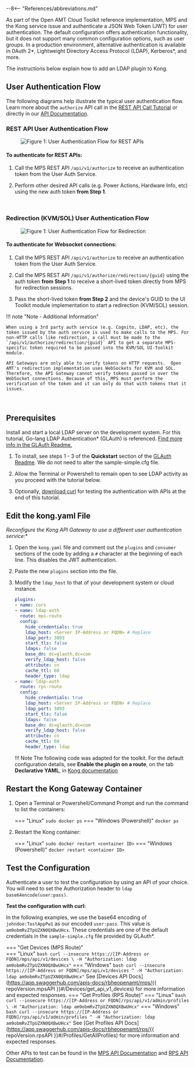 --8<-- "References/abbreviations.md"


As part of the Open AMT Cloud Toolkit reference implementation, MPS and the Kong service issue and authenticate a JSON Web Token (JWT) for user authentication. The default configuration offers authentication functionality, but it does not support many common configuration options, such as user groups. In a production environment, alternative authentication is available in 0Auth 2*, Lightweight Directory Access Protocol (LDAP), Kerberos*, and more.

The instructions below explain how to add an LDAP plugin to Kong.

## User Authentication Flow

The following diagrams help illustrate the typical user authentication flow. Learn more about the `authorize` API call in the [REST API Call Tutorial](./apiTutorial.md) or directly in our [API Documentation](../APIs/indexMPS.md).

### REST API User Authentication Flow

<figure class="figure-image">
<img src="..\..\assets\images\UserAuth_API_Diagram.png" alt="Figure 1: User Authentication Flow for REST APIs">
</figure>

#### To authenticate for REST APIs:

1. Call the MPS REST API `/api/v1/authorize` to receive an authentication token from the User Auth Service.

2. Perform other desired API calls (e.g. Power Actions, Hardware Info, etc) using the new auth token **from Step 1**.

<br>

### Redirection (KVM/SOL) User Authentication Flow

<figure class="figure-image">
<img src="..\..\assets\images\UserAuth_Redir_Diagram.png" alt="Figure 1: User Authentication Flow for Redirection">
</figure>

#### To authenticate for Websocket connections:

1. Call the MPS REST API `/api/v1/authorize` to receive an authentication token from the User Auth Service.

2. Call the MPS REST API `/api/v1/authorize/redirection/{guid}` using the auth token **from Step 1** to receive a short-lived token directly from MPS for redirection sessions.

3. Pass the short-lived token **from Step 2** and the device's GUID to the UI Toolkit module implementation to start a redirection (KVM/SOL) session.

!!! note "Note - Additional Information"

    When using a 3rd party auth service (e.g. Cognito, LDAP, etc), the token issued by the auth service is used to make calls to the MPS. For non-HTTP calls like redirection, a call must be made to the `/api/v1/authorize/redirection/{guid}` API to get a separate MPS-specific token required to be passed into the KVM/SOL UI-Toolkit module.

    API Gateways are only able to verify tokens on HTTP requests.  Open AMT's redirection implementation uses WebSockets for KVM and SOL. Therefore, the API Gateway cannot verify tokens passed in over the WebSocket connections. Because of this, MPS must perform the verification of the token and it can only do that with tokens that it issues.

<br>

## Prerequisites

Install and start a local LDAP server on the development system. For this tutorial, Go-lang LDAP Authentication* (GLAuth) is referenced. [Find more info in the GLAuth Readme.](https://github.com/glauth/glauth) 
    
1. To install, see steps 1 - 3 of the **Quickstart** section of the [GLAuth Readme](https://github.com/glauth/glauth#quickstart). We do not need to alter the sample-simple.cfg file.

2. Allow the Terminal or Powershell to remain open to see LDAP activity as you proceed with the tutorial below.

3. Optionally, [download curl](https://curl.se/) for testing the authentication with APIs at the end of this tutorial.


## Edit the kong.yaml File

**Reconfigure the Kong* API Gateway to use a different user authentication service:**

1. Open the `kong.yaml` file and comment out the `plugins` and `consumer` sections of the code by adding a `#` character at the beginning of each line. This disables the JWT authentication.

2. Paste the new `plugins` section into the file. 

3. Modify the `ldap_host` to that of your development system or cloud instance. 
    
    ``` yaml hl_lines="7 20"
    plugins:
    - name: cors
    - name: ldap-auth
      route: mps-route
      config: 
        hide_credentials: true
        ldap_host: <Server IP-Address or FQDN> # Replace
        ldap_port: 3893
        start_tls: false
        ldaps: false
        base_dn: dc=glauth,dc=com
        verify_ldap_host: false
        attribute: cn
        cache_ttl: 60
        header_type: ldap
    - name: ldap-auth
      route: rps-route
      config: 
        hide_credentials: true
        ldap_host: <Server IP-Address or FQDN> # Replace
        ldap_port: 3893
        start_tls: false
        ldaps: false
        base_dn: dc=glauth,dc=com
        verify_ldap_host: false
        attribute: cn
        cache_ttl: 60
        header_type: ldap
    ```

    !!! Note
        The following code was adapted for the toolkit. For the default configuration details, see **Enable the plugin on a route**, on the tab **Declarative YAML**, in [Kong documentation](https://docs.konghq.com/hub/kong-inc/ldap-auth/#main)

## Restart the Kong Gateway Container

1. Open a Terminal or Powershell/Command Prompt and run the command to list the containers:

    === "Linux"
        ```
        sudo docker ps
        ```
    === "Windows (Powershell)"
        ```
        docker ps
        ```

2. Restart the Kong container:

    === "Linux"
        ```
        sudo docker restart <container ID>
        ```
    === "Windows (Powershell)"
        ```
        docker restart <container ID>
        ```


## Test the Configuration

Authenticate a user to test the configuration by using an API of your choice. You will need to set the Authorization header to `ldap base64encode(user:pass)`.

**Test the configuration with curl:**

In the following examples, we use the base64 encoding of `johndoe:TestAppPw1` as our encoded `user:pass`. This value is `am9obmRvZTpUZXN0QXBwUHcx`. These credentials are one of the default credentials in the `sample-simple.cfg` file provided by GLAuth*.

=== "Get Devices (MPS Route)"     
    === "Linux"
        ``` bash
        curl --insecure https://[IP-Address or FQDN]/mps/api/v1/devices \
            -H "Authorization: ldap am9obmRvZTpUZXN0QXBwUHcx"
        ```
    === "Windows"
        ``` bash
        curl --insecure https://[IP-Address or FQDN]/mps/api/v1/devices ^
            -H "Authorization: ldap am9obmRvZTpUZXN0QXBwUHcx"
        ```
    See [Devices API Docs](https://app.swaggerhub.com/apis-docs/rbheopenamt/mps/{{ repoVersion.mpsAPI }}#/Devices/get_api_v1_devices) for more information and expected responses.
=== "Get Profiles (RPS Route)"
    === "Linux"
        ``` bash
        curl --insecure https://[IP-Address or FQDN]/rps/api/v1/admin/profiles \
            -H "Authorization: ldap am9obmRvZTpUZXN0QXBwUHcx"
        ```
    === "Windows"
        ``` bash
        curl --insecure https://[IP-Address or FQDN]/rps/api/v1/admin/profiles ^
            -H "Authorization: ldap am9obmRvZTpUZXN0QXBwUHcx"
        ```
    See [Get Profiles API Docs](https://app.swaggerhub.com/apis-docs/rbheopenamt/rps/{{ repoVersion.rpsAPI }}#/Profiles/GetAllProfiles) for more information and expected responses.


Other APIs to test can be found in the [MPS API Documentation](../APIs/indexMPS.md) and [RPS API Documentation](../APIs/indexRPS.md).

<br>
<br>